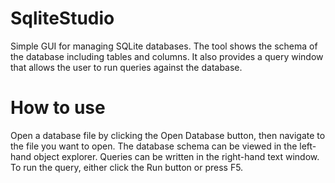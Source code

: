 # SqliteStudio
Simple GUI for managing SQLite databases. The tool shows the schema of the database including tables and columns. 
It also provides a query window that allows the user to run queries against the database. 

# How to use
Open a database file by clicking the Open Database button, then navigate to the file you want to open. 
The database schema can be viewed in the left-hand object explorer. Queries can be written in the right-hand
text window. To run the query, either click the Run button or press F5. 
